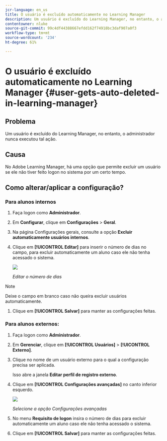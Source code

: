 ```yaml
---
jcr-language: en_us
title: O usuário é excluído automaticamente no Learning Manager
description: Um usuário é excluído do Learning Manager, no entanto, o administrador nunca executou tal ação.
contentowner: nluke
source-git-commit: 99c4df44388667efdd162f74918bc3daf907a0f3
workflow-type: tm+mt
source-wordcount: '234'
ht-degree: 61%

---
```




# O usuário é excluído automaticamente no Learning Manager {#user-gets-auto-deleted-in-learning-manager}

## Problema

Um usuário é excluído do Learning Manager, no entanto, o administrador nunca executou tal ação.

## Causa

No Adobe Learning Manager, há uma opção que permite excluir um usuário se ele não tiver feito logon no sistema por um certo tempo.

## Como alterar/aplicar a configuração?

### Para alunos internos

1. Faça logon como **Administrador**.
1. Em **Configurar**, clique em **Configurações** > **Geral**.
1. Na página Configurações gerais, consulte a opção **Excluir automaticamente usuários internos**.
1. Clique em **[!UICONTROL Editar]** para inserir o número de dias no campo, para excluir automaticamente um aluno caso ele não tenha acessado o sistema.

   ![](assets/cp-autodelete-internal.png)

   *Editar o número de dias*

>[!NOTE]
>
>   Deixe o campo em branco caso não queira excluir usuários automaticamente.


1. Clique em **[!UICONTROL Salvar]** para manter as configurações feitas.

### Para alunos externos:

1. Faça logon como **Administrador**.
1. Em **Gerenciar**, clique em **[!UICONTROL Usuários]** > **[!UICONTROL Externo]**.
1. Clique no nome de um usuário externo para o qual a configuração precisa ser aplicada.

   Isso abre a janela **Editar perfil de registro externo**.

1. Clique em **[!UICONTROL Configurações avançadas]** no canto inferior esquerdo.

   ![](assets/cp-autodelete-external.png)

   *Selecione a opção Configurações avançadas*

1. No menu **Requisito de logon** insira o número de dias para excluir automaticamente um aluno caso ele não tenha acessado o sistema.
1. Clique em **[!UICONTROL Salvar]** para manter as configurações feitas.
